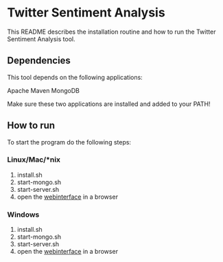 # Twitter Sentiment Analysis

This README describes the installation routine and how to run the Twitter Sentiment Analysis tool.

## Dependencies

This tool depends on the following applications:

Apache Maven
MongoDB

Make sure these two applications are installed and added to your PATH!

## How to run

To start the program do the following steps:

### Linux/Mac/*nix

1. install.sh
2. start-mongo.sh
3. start-server.sh
4. open the [webinterface](http://localhost:8080/) in a browser

### Windows

1. install.sh
2. start-mongo.sh
3. start-server.sh
4. open the [webinterface](http://localhost:8080/) in a browser